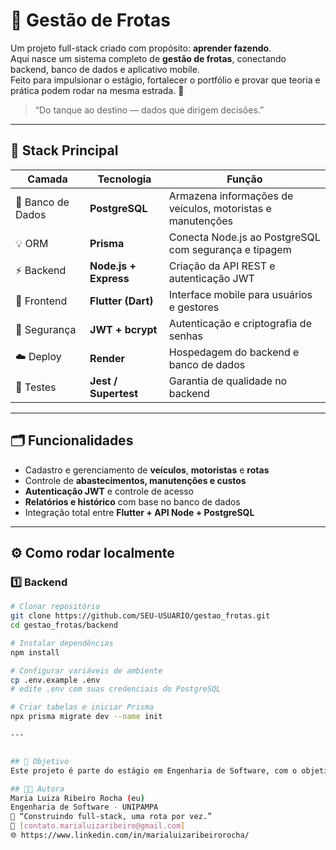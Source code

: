 # 🚌 Gestão de Frotas

Um projeto full-stack criado com propósito: **aprender fazendo**.  
Aqui nasce um sistema completo de **gestão de frotas**, conectando backend, banco de dados e aplicativo mobile.  
Feito para impulsionar o estágio, fortalecer o portfólio e provar que teoria e prática podem rodar na mesma estrada. 🚦

> “Do tanque ao destino — dados que dirigem decisões.”

---

## 🧩 Stack Principal
| Camada | Tecnologia | Função |
|--------|-------------|--------|
| 🐘 Banco de Dados | **PostgreSQL** | Armazena informações de veículos, motoristas e manutenções |
| 💡 ORM | **Prisma** | Conecta Node.js ao PostgreSQL com segurança e tipagem |
| ⚡ Backend | **Node.js + Express** | Criação da API REST e autenticação JWT |
| 🧭 Frontend | **Flutter (Dart)** | Interface mobile para usuários e gestores |
| 🔐 Segurança | **JWT + bcrypt** | Autenticação e criptografia de senhas |
| ☁️ Deploy | **Render** | Hospedagem do backend e banco de dados |
| 🧪 Testes | **Jest / Supertest** | Garantia de qualidade no backend |

---

## 🗂️ Funcionalidades
- Cadastro e gerenciamento de **veículos**, **motoristas** e **rotas**
- Controle de **abastecimentos, manutenções e custos**
- **Autenticação JWT** e controle de acesso
- **Relatórios e histórico** com base no banco de dados
- Integração total entre **Flutter + API Node + PostgreSQL**

---

## ⚙️ Como rodar localmente

### 1️⃣ Backend
```bash
# Clonar repositório
git clone https://github.com/SEU-USUARIO/gestao_frotas.git
cd gestao_frotas/backend

# Instalar dependências
npm install

# Configurar variáveis de ambiente
cp .env.example .env
# edite .env com suas credenciais do PostgreSQL

# Criar tabelas e iniciar Prisma
npx prisma migrate dev --name init

---


## 🎯 Objetivo
Este projeto é parte do estágio em Engenharia de Software, com o objetivo de aplicar práticas reais de desenvolvimento full-stack, integração contínua e boas práticas de arquitetura.

## 👩‍💻 Autora
Maria Luiza Ribeiro Rocha (eu)
Engenharia de Software - UNIPAMPA
💬 “Construindo full-stack, uma rota por vez.”
📧 [contato.marialuizaribeiro@gmail.com]
🌐 https://www.linkedin.com/in/marialuizaribeirorocha/


